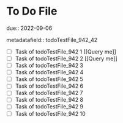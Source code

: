 # To Do File

due:: 2022-09-06

metadatafield:: todoTestFile_942_42

- [ ] Task of todoTestFile_942 1 [[Query me]]
- [ ] Task of todoTestFile_942 2 [[Query me]]
- [ ] Task of todoTestFile_942 3
- [ ] Task of todoTestFile_942 4
- [ ] Task of todoTestFile_942 5
- [ ] Task of todoTestFile_942 6
- [ ] Task of todoTestFile_942 7
- [ ] Task of todoTestFile_942 8
- [ ] Task of todoTestFile_942 9
- [ ] Task of todoTestFile_942 10